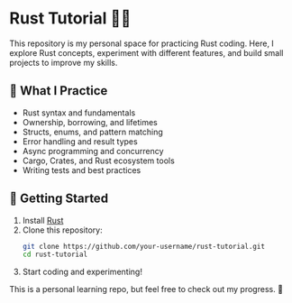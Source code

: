 # Rust Tutorial 🦀✨  

This repository is my personal space for practicing Rust coding. Here, I explore Rust concepts, experiment with different features, and build small projects to improve my skills.  

## 📌 What I Practice  
- Rust syntax and fundamentals  
- Ownership, borrowing, and lifetimes  
- Structs, enums, and pattern matching  
- Error handling and result types  
- Async programming and concurrency  
- Cargo, Crates, and Rust ecosystem tools  
- Writing tests and best practices  

## 🚀 Getting Started  
1. Install [Rust](https://www.rust-lang.org/tools/install)  
2. Clone this repository:  
   ```sh
   git clone https://github.com/your-username/rust-tutorial.git
   cd rust-tutorial
   ```
3. Start coding and experimenting!  

This is a personal learning repo, but feel free to check out my progress. 🚀